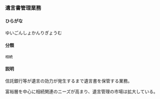 <div style="display:none;">

## [あ行](securities-terms?id=あ行)
## [か行](securities-terms?id=か行)
## [さ行](securities-terms?id=さ行)
## [た行](securities-terms?id=た行)
## [な行](securities-terms?id=な行)
## [は行](securities-terms?id=は行)
## [ま行](securities-terms?id=ま行)
## [や行](securities-terms?id=や行)

</div>

### 遺言書管理業務

#### ひらがな

ゆいごんしょかんりぎょうむ

#### 分類

`相続`

#### 説明

信託銀行等が遺言の効力が発生するまで遺言書を保管する業務。
 
富裕層を中心に相続関連のニーズが高まり、遺言管理の市場は拡大している。

<div style="display:none;">

## [ら行](securities-terms?id=ら行)
## [わ行](securities-terms?id=わ行)
## [英数字・記号](securities-terms?id=英数字・記号)

</div>


